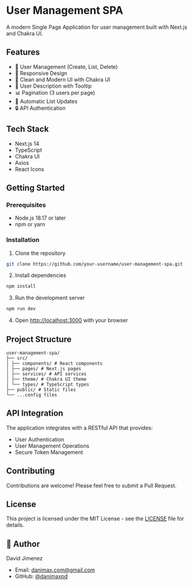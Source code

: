 # User Management SPA

A modern Single Page Application for user management built with Next.js and Chakra UI.

## Features

- 👥 User Management (Create, List, Delete)
- 📱 Responsive Design
- 🎨 Clean and Modern UI with Chakra UI
- 📝 User Description with Tooltip
- 📊 Pagination (3 users per page)
- 🔄 Automatic List Updates
- 🔒 API Authentication

## Tech Stack

- Next.js 14
- TypeScript
- Chakra UI
- Axios
- React Icons

## Getting Started

### Prerequisites

- Node.js 18.17 or later
- npm or yarn

### Installation

1. Clone the repository

```bash
git clone https://github.com/your-username/user-management-spa.git
```

2. Install dependencies

```bash
npm install
```

3. Run the development server

```bash
npm run dev
```

4. Open [http://localhost:3000](http://localhost:3000) with your browser

## Project Structure

```
user-management-spa/
├── src/
│ ├── components/ # React components
│ ├── pages/ # Next.js pages
│ ├── services/ # API services
│ ├── theme/ # Chakra UI theme
│ └── types/ # TypeScript types
├── public/ # Static files
└── ...config files
```

## API Integration

The application integrates with a RESTful API that provides:

- User Authentication
- User Management Operations
- Secure Token Management

## Contributing

Contributions are welcome! Please feel free to submit a Pull Request.

## License

This project is licensed under the MIT License - see the [LICENSE](LICENSE) file for details.

## 👤 Author

David Jimenez

- Email: danimax.com@gmail.com
- GitHub: [@danimaxpd](https://github.com/danimaxpd)

